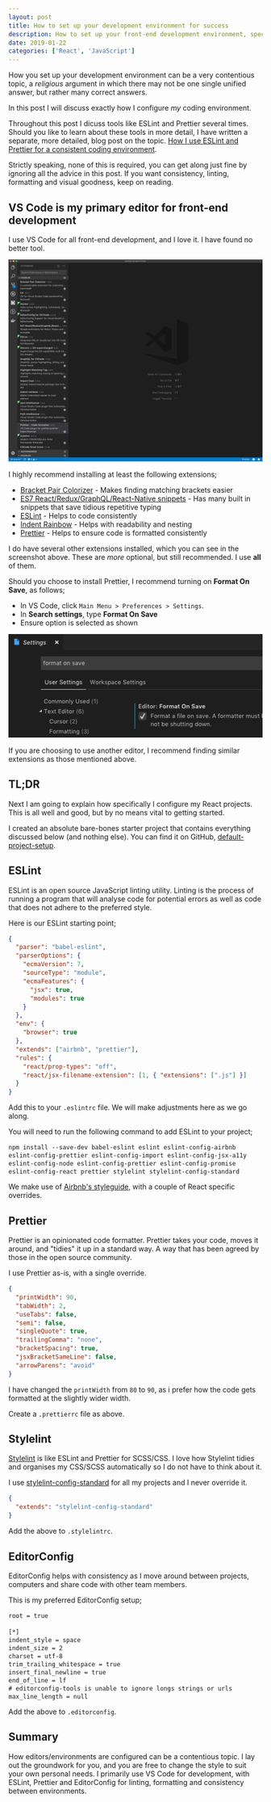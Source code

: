 ```yaml
---
layout: post
title: How to set up your development environment for success
description: How to set up your front-end development environment, specifically for developing React-based websites
date: 2019-01-22
categories: ['React', 'JavaScript']
---
```


How you set up your development environment can be a very contentious topic, a _religious_ argument in which there may not be one single unified answer, but rather many correct answers.

In this post I will discuss exactly how I configure _my_ coding environment.

Throughout this post I dicuss tools like ESLint and Prettier several times. Should you like to learn about these tools in more detail, I have written a separate, more detailed, blog post on the topic. [How I use ESLint and Prettier for a consistent coding environment](https://developerhandbook.com/javascript/use-eslint-prettier-for-consistent-coding-environment/).

Strictly speaking, none of this is required, you can get along just fine by ignoring all the advice in this post. If you want consistency, linting, formatting and visual goodness, keep on reading.

## VS Code is my primary editor for front-end development

I use VS Code for all front-end development, and I love it. I have found no better tool.

![VS Code Extensions](vscode-extensions.png)

I highly recommend installing at least the following extensions;

- [Bracket Pair Colorizer](https://marketplace.visualstudio.com/items?itemName=CoenraadS.bracket-pair-colorizer) - Makes finding matching brackets easier
- [ES7 React/Redux/GraphQL/React-Native snippets](https://marketplace.visualstudio.com/items?itemName=dsznajder.es7-react-js-snippets) - Has many built in snippets that save tidious repetitive typing
- [ESLint](https://marketplace.visualstudio.com/items?itemName=dbaeumer.vscode-eslint) - Helps to code consistently
- [Indent Rainbow](https://marketplace.visualstudio.com/items?itemName=oderwat.indent-rainbow) - Helps with readability and nesting
- [Prettier](https://marketplace.visualstudio.com/items?itemName=esbenp.prettier-vscode) - Helps to ensure code is formatted consistently

I do have several other extensions installed, which you can see in the screenshot above. These are _more_ optional, but still recommended. I use **all** of them.

Should you choose to install Prettier, I recommend turning on **Format On Save**, as follows;

- In VS Code, click `Main Menu > Preferences > Settings`.
- In **Search settings**, type **Format On Save**
- Ensure option is selected as shown

![VS Code Format On Save](vscode-format-on-save.png)

If you are choosing to use another editor, I recommend finding similar extensions as those mentioned above.

## TL;DR

Next I am going to explain how specifically I configure my React projects. This is all well and good, but by no means vital to getting started.

I created an absolute bare-bones starter project that contains everything discussed below (and nothing else). You can find it on GitHub, [default-project-setup](https://github.com/jpreecedev/default-project-setup).

## ESLint

ESLint is an open source JavaScript linting utility. Linting is the process of running a program that will analyse code for potential errors as well as code that does not adhere to the preferred style.

Here is our ESLint starting point;

```json
{
  "parser": "babel-eslint",
  "parserOptions": {
    "ecmaVersion": 7,
    "sourceType": "module",
    "ecmaFeatures": {
      "jsx": true,
      "modules": true
    }
  },
  "env": {
    "browser": true
  },
  "extends": ["airbnb", "prettier"],
  "rules": {
    "react/prop-types": "off",
    "react/jsx-filename-extension": [1, { "extensions": [".js"] }]
  }
}
```

Add this to your `.eslintrc` file. We will make adjustments here as we go along.

You will need to run the following command to add ESLint to your project;

```shell
npm install --save-dev babel-eslint eslint eslint-config-airbnb eslint-config-prettier eslint-config-import eslint-config-jsx-a11y eslint-config-node eslint-config-prettier eslint-config-promise eslint-config-react prettier stylelint stylelint-config-standard
```

We make use of [Airbnb's styleguide](https://github.com/airbnb/javascript), with a couple of React specific overrides.

## Prettier

Prettier is an opinionated code formatter. Prettier takes your code, moves it around, and "tidies" it up in a standard way. A way that has been agreed by those in the open source community.

I use Prettier as-is, with a single override.

```json
{
  "printWidth": 90,
  "tabWidth": 2,
  "useTabs": false,
  "semi": false,
  "singleQuote": true,
  "trailingComma": "none",
  "bracketSpacing": true,
  "jsxBracketSameLine": false,
  "arrowParens": "avoid"
}
```

I have changed the `printWidth` from `80` to `90`, as i prefer how the code gets formatted at the slightly wider width.

Create a `.prettierrc` file as above.

## Stylelint

[Stylelint](https://github.com/stylelint/stylelint) is like ESLint and Prettier for SCSS/CSS. I love how Stylelint tidies and organises my CSS/SCSS automatically so I do not have to think about it.

I use [stylelint-config-standard](https://github.com/stylelint/stylelint-config-standard) for all my projects and I never override it.

```json
{
  "extends": "stylelint-config-standard"
}
```

Add the above to `.stylelintrc`.

## EditorConfig

EditorConfig helps with consistency as I move around between projects, computers and share code with other team members.

This is my preferred EditorConfig setup;

```text
root = true

[*]
indent_style = space
indent_size = 2
charset = utf-8
trim_trailing_whitespace = true
insert_final_newline = true
end_of_line = lf
# editorconfig-tools is unable to ignore longs strings or urls
max_line_length = null
```

Add the above to `.editorconfig`.

## Summary

How editors/environments are configured can be a contentious topic. I lay out the groundwork for you, and you are free to change the style to suit your own personal needs. I primarily use VS Code for development, with ESLint, Prettier and EditorConfig for linting, formatting and consistency between environments.
